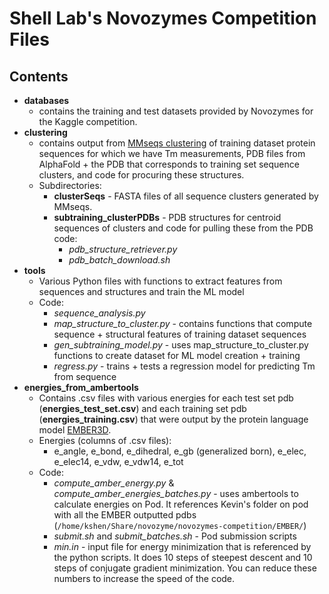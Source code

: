 # Shell Lab's Novozymes Competition Files
## Contents
- **databases**
  - contains the training and test datasets provided by Novozymes for the Kaggle competition.
- **clustering**
  - contains output from [MMseqs clustering](https://academic.oup.com/bioinformatics/article/32/9/1323/1744460) of training dataset protein sequences for which we have Tm measurements, PDB files from AlphaFold + the PDB that corresponds to training set sequence clusters, and code for procuring these structures.
  - Subdirectories:
    - **clusterSeqs** - FASTA files of all sequence clusters generated by MMseqs.
    - **subtraining_clusterPDBs** - PDB structures for centroid sequences of clusters and code for pulling these from the PDB code:
      - *pdb_structure_retriever.py*
      - *pdb_batch_download.sh*
- **tools**
  - Various Python files with functions to extract features from sequences and structures and train the ML model
  - Code:
    - *sequence_analysis.py*
    - *map_structure_to_cluster.py* - contains functions that compute sequence + structural features of training dataset sequences
    - *gen_subtraining_model.py* - uses map_structure_to_cluster.py functions to create dataset for ML model creation + training
    - *regress.py* - trains + tests a regression model for predicting Tm from sequence
- **energies_from_ambertools**
  - Contains .csv files with various energies for each test set pdb (**energies_test_set.csv**) and each training set pdb (**energies_training.csv**) that were output by the protein language model [EMBER3D](https://github.com/kWeissenow/EMBER3D).
  - Energies (columns of .csv files):
    - e_angle, e_bond, e_dihedral, e_gb (generalized born), e_elec, e_elec14, e_vdw, e_vdw14, e_tot
  - Code:
    - *compute_amber_energy.py* & *compute_amber_energies_batches.py* - uses ambertools to calculate energies on Pod. It references Kevin's folder on pod with all the EMBER outputted pdbs (`/home/kshen/Share/novozyme/novozymes-competition/EMBER/`)
    - *submit.sh* and *submit_batches.sh* - Pod submission scripts
    - *min.in* - input file for energy minimization that is referenced by the python scripts. It does 10 steps of steepest descent and 10 steps of conjugate gradient minimization. You can reduce these numbers to increase the speed of the code.

